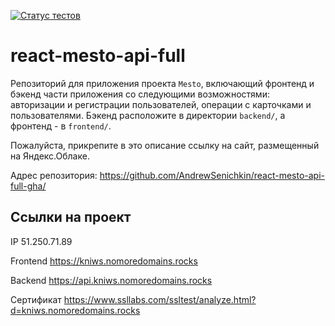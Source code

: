 [![Статус тестов](../../actions/workflows/tests.yml/badge.svg)](../../actions/workflows/tests.yml)

# react-mesto-api-full
Репозиторий для приложения проекта `Mesto`, включающий фронтенд и бэкенд части приложения со следующими возможностями: авторизации и регистрации пользователей, операции с карточками и пользователями. Бэкенд расположите в директории `backend/`, а фронтенд - в `frontend/`. 
  
Пожалуйста, прикрепите в это описание ссылку на сайт, размещенный на Яндекс.Облаке.

Адрес репозитория: https://github.com/AndrewSenichkin/react-mesto-api-full-gha/

## Ссылки на проект

IP 51.250.71.89

Frontend https://kniws.nomoredomains.rocks

Backend https://api.kniws.nomoredomains.rocks

Сертификат https://www.ssllabs.com/ssltest/analyze.html?d=kniws.nomoredomains.rocks